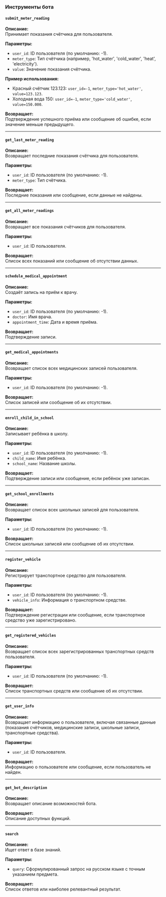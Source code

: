 ### Инструменты бота

#### `submit_meter_reading`
**Описание:**  
Принимает показания счётчика для пользователя.  

**Параметры:**  
- `user_id`: ID пользователя (по умолчанию: -1).  
- `meter_type`: Тип счётчика (например, 'hot_water', 'cold_water', 'heat', 'electricity').  
- `value`: Значение показания счётчика.  

**Пример использования:**  
- Красный счётчик 123.123: `user_id=-1`, `meter_type='hot_water'`, `value=123.123`.  
- Холодная вода 150: `user_id=-1`, `meter_type='cold_water'`, `value=150.000`.  

**Возвращает:**  
Подтверждение успешного приёма или сообщение об ошибке, если значение меньше предыдущего.  

---

#### `get_last_meter_reading`
**Описание:**  
Возвращает последние показания счётчика для пользователя.  

**Параметры:**  
- `user_id`: ID пользователя (по умолчанию: -1).  
- `meter_type`: Тип счётчика.  

**Возвращает:**  
Последние показания или сообщение, если данные не найдены.  

---

#### `get_all_meter_readings`
**Описание:**  
Возвращает все показания счётчиков для пользователя.  

**Параметры:**  
- `user_id`: ID пользователя.  

**Возвращает:**  
Список всех показаний или сообщение об отсутствии данных.  

---

#### `schedule_medical_appointment`
**Описание:**  
Создаёт запись на приём к врачу.  

**Параметры:**  
- `user_id`: ID пользователя (по умолчанию: -1).  
- `doctor`: Имя врача.  
- `appointment_time`: Дата и время приёма.  

**Возвращает:**  
Подтверждение записи.  

---

#### `get_medical_appointments`
**Описание:**  
Возвращает список всех медицинских записей пользователя.  

**Параметры:**  
- `user_id`: ID пользователя (по умолчанию: -1).  

**Возвращает:**  
Список записей или сообщение об их отсутствии.  

---

#### `enroll_child_in_school`
**Описание:**  
Записывает ребёнка в школу.  

**Параметры:**  
- `user_id`: ID пользователя (по умолчанию: -1).  
- `child_name`: Имя ребёнка.  
- `school_name`: Название школы.  

**Возвращает:**  
Подтверждение записи или сообщение, если ребёнок уже записан.  

---

#### `get_school_enrollments`
**Описание:**  
Возвращает список всех школьных записей для пользователя.  

**Параметры:**  
- `user_id`: ID пользователя (по умолчанию: -1).  

**Возвращает:**  
Список школьных записей или сообщение об их отсутствии.  

---

#### `register_vehicle`
**Описание:**  
Регистрирует транспортное средство для пользователя.  

**Параметры:**  
- `user_id`: ID пользователя (по умолчанию: -1).  
- `vehicle_info`: Информация о транспортном средстве.  

**Возвращает:**  
Подтверждение регистрации или сообщение, если транспортное средство уже зарегистрировано.  

---

#### `get_registered_vehicles`
**Описание:**  
Возвращает список всех зарегистрированных транспортных средств пользователя.  

**Параметры:**  
- `user_id`: ID пользователя (по умолчанию: -1).  

**Возвращает:**  
Список транспортных средств или сообщение об их отсутствии.  

---

#### `get_user_info`
**Описание:**  
Возвращает информацию о пользователе, включая связанные данные (показания счётчиков, медицинские записи, школьные записи, транспортные средства).  

**Параметры:**  
- `user_id`: ID пользователя.  

**Возвращает:**  
Информацию о пользователе или сообщение, если пользователь не найден.  

---

#### `get_bot_description`
**Описание:**  
Возвращает описание возможностей бота.  

**Возвращает:**  
Описание доступных функций.  

---

#### `search`
**Описание:**  
Ищет ответ в базе знаний.  

**Параметры:**  
- `query`: Сформулированный запрос на русском языке с точным указанием предмета.  

**Возвращает:**  
Список ответов или наиболее релевантный результат.  